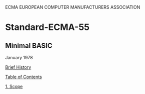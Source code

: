ECMA
EUROPEAN COMPUTER MANUFACTURERS ASSOCIATION

# Standard-ECMA-55
## Minimal BASIC

January 1978

[Brief History](brief_history.md)

[Table of Contents](table_of_contents.md)

  [1. Scope](chapter_1.md)

